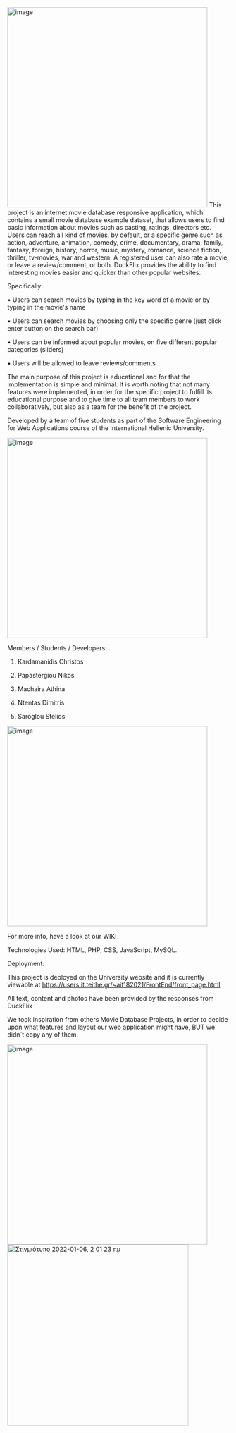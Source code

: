 <img width="454" alt="image" src="https://user-images.githubusercontent.com/79016672/148306200-8a08c4aa-5c88-4a0b-acea-b4d7c5e14d2a.png">
This project is an internet movie database responsive application, which contains a small movie database example dataset, that allows users to find basic information about movies such as casting, ratings, directors etc. Users can reach all kind of movies, by default, or a specific genre such as action, adventure, animation, comedy, crime, documentary, drama, family, fantasy, foreign, history, horror, music, mystery, romance, science fiction, thriller, tv-movies, war and western. A registered user can also rate a movie, or leave a review/comment, or both. DuckFlix provides the ability to find interesting movies easier and quicker than other popular websites.


Specifically: 

•	Users can search movies by typing in the key word of a movie or by typing in the movie's name

•	Users can search movies by choosing only the specific genre (just click enter button on the search bar)

•	Users can be informed about popular movies, on five different popular categories (sliders)

•	Users will be allowed to leave reviews/comments

The main purpose of this project is educational and for that the implementation is simple and minimal. It is worth noting that not many features were implemented, in order for the specific project to fulfill its educational purpose and to give time to all team members to work collaboratively, but also as a team for the benefit of the project.

Developed by a team of five students as part of the Software Engineering for Web Applications course of the International Hellenic University.

<img width="454" alt="image" src="https://user-images.githubusercontent.com/79016672/148306412-ac58cfbf-fef4-4ac0-8b8c-0a5addbdc11d.png">

Members / Students / Developers:

1. Kardamanidis Christos
 
2. Papastergiou Nikos
 
3. Machaira Athina
 
4. Ntentas Dimitris

5. Saroglou Stelios

<img width="454" alt="image" src="https://user-images.githubusercontent.com/79016672/148306412-ac58cfbf-fef4-4ac0-8b8c-0a5addbdc11d.png">

For more info, have a look at our WIKI

Technologies Used:  HTML, PHP, CSS, JavaScript, MySQL.

Deployment:

This project is deployed on the University website and it is currently viewable at https://users.it.teithe.gr/~ait182021/FrontEnd/front_page.html  

All text, content  and photos have been provided by the responses from DuckFlix

We took inspiration from others Movie Database Projects, in order  to decide upon what features and layout our web application might have, BUT we didn`t copy any of them.

<img width="454" alt="image" src="https://user-images.githubusercontent.com/79016672/148306914-dd6f0c55-c795-43a1-9c2a-b269ee21085b.png">

<img width="411" alt="Στιγμιότυπο 2022-01-06, 2 01 23 πμ" src="https://user-images.githubusercontent.com/79016672/148307038-3ef89ad2-2660-4830-a671-9a1c22634696.png">
